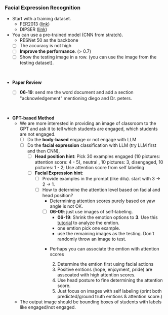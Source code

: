 ### Facial Expression Recognition
* Start with a training dataset. 
    * FER2013 ([link](https://www.kaggle.com/datasets/msambare/fer2013))
    * DIPSER ([link](https://www.scidb.cn/en/detail?dataSetId=7856c716c0cc4589a23ee4a23d8a0893))
* You can use a pre-trained model (CNN from stratch).
    * RESNet 50 as the backbone
    * [ ] The accuracy is not high
    * [ ] **Improve the performance**. (> 0.7)
    * [ ] Show the testing image in a row. (you can use the image from the testing dataset).

<br />

* **Paper Review**
    * [ ] **06-19**: send me the word document and add a section "acknowledgement" mentioning diego and Dr. peters. 
     

<br />

* **GPT-based Method**
    * We are more interested in providing an image of classroom to the GPT and ask it to tell which students are engaged, which students are not engaged. 
        * [ ] Do the **body-based** engage or not engage with LLM
        * [ ] Do the **facial expression** classification with LLM (try LLM first and then CNN),
            * [ ] **Head position hint**: Pick 30 examples engaged (10 pictures: attention score: 4 - 5), neutral , 10 pictures: 3, disengaged, 10 pictures: 1 - 2; Use attention score from self labeling
            * [ ] **Facial Expression hint**: 
                * [ ] Provide examples in the prompt (like dilu). start with 3 -> 2 -> 1.
                * [ ] How to determine the attention level based on facial and head position? 
                    * Determining attention scores purely based on yaw angle is not OK.
                    * [ ] **06-09**: just use images of self-labeling. 
                        * **06-19**: Shrink the emotion options to **3**. Use this [tutorial](https://imotions.com/blog/learning/research-fundamentals/facial-action-coding-system/) to analyze the emtion. 
                        * one emtion pick one example. 
                        * use the remaining images as the testing. Don't randomly throw an image to test. 

                    * Perhaps you can associate the emtion with attention scores

                        2. Determine the emtion first using facial actions
                        3. Positive emtions (hope, enjoyment, pride) are asscoated with high attention scores.
                        4. Use head posture to fine determining the attention score. 
                        5. Just focus on images with self labeling (print both predicted/ground truth emtions & attention score.) 
                        
    
    * The output image should be bounding boxes of students with labels like engaged/not engaged. 
